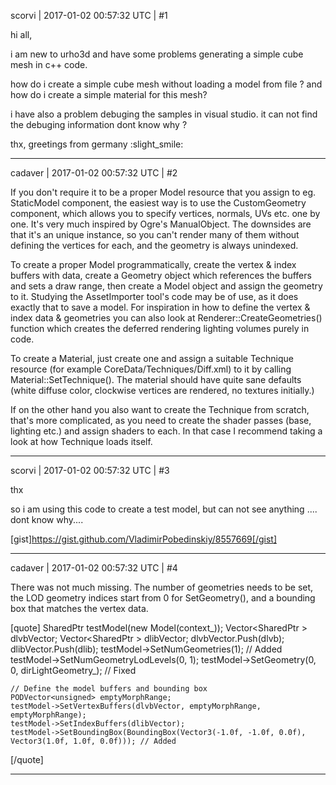 scorvi | 2017-01-02 00:57:32 UTC | #1

hi all,

i am new to urho3d and have some problems generating a simple cube mesh in c++ code.

how do i create a simple cube mesh without loading a model from file ?  and how do i create a simple material for this mesh?

i have also a problem debuging the samples in visual studio. it can not find the debuging information dont know why ? 

thx,
greetings from germany :slight_smile:

-------------------------

cadaver | 2017-01-02 00:57:32 UTC | #2

If you don't require it to be a proper Model resource that you assign to eg. StaticModel component, the easiest way is to use the CustomGeometry component, which allows you to specify vertices, normals, UVs etc. one by one. It's very much inspired by Ogre's ManualObject. The downsides are that it's an unique instance, so you can't render many of them without defining the vertices for each, and the geometry is always unindexed.

To create a proper Model programmatically, create the vertex & index buffers with data, create a Geometry object which references the buffers and sets a draw range, then create a Model object and assign the geometry to it. Studying the AssetImporter tool's code may be of use, as it does exactly that to save a model. For inspiration in how to define the vertex & index data & geometries you can also look at Renderer::CreateGeometries() function which creates the deferred rendering lighting volumes purely in code.

To create a Material, just create one and assign a suitable Technique resource (for example CoreData/Techniques/Diff.xml) to it by calling Material::SetTechnique(). The material should have quite sane defaults (white diffuse color, clockwise vertices are rendered, no textures initially.)

If on the other hand you also want to create the Technique from scratch, that's more complicated, as you need to create the shader passes (base, lighting etc.) and assign shaders to each. In that case I recommend taking a look at how Technique loads itself.

-------------------------

scorvi | 2017-01-02 00:57:32 UTC | #3

thx

so i am using this code to create a test model, but can not see anything .... dont know why....

[gist]https://gist.github.com/VladimirPobedinskiy/8557669[/gist]

-------------------------

cadaver | 2017-01-02 00:57:32 UTC | #4

There was not much missing. The number of geometries needs to be set, the LOD geometry indices start from 0 for SetGeometry(), and a bounding box that matches the vertex data.

[quote]
    SharedPtr<Model> testModel(new Model(context_));
    Vector<SharedPtr<VertexBuffer> > dlvbVector;
    Vector<SharedPtr<IndexBuffer> > dlibVector;
    dlvbVector.Push(dlvb);
    dlibVector.Push(dlib);
    testModel->SetNumGeometries(1); // Added 
    testModel->SetNumGeometryLodLevels(0, 1);
    testModel->SetGeometry(0, 0, dirLightGeometry_); // Fixed

    // Define the model buffers and bounding box
    PODVector<unsigned> emptyMorphRange;
    testModel->SetVertexBuffers(dlvbVector, emptyMorphRange, emptyMorphRange);
    testModel->SetIndexBuffers(dlibVector);
    testModel->SetBoundingBox(BoundingBox(Vector3(-1.0f, -1.0f, 0.0f), Vector3(1.0f, 1.0f, 0.0f))); // Added
[/quote]

-------------------------

